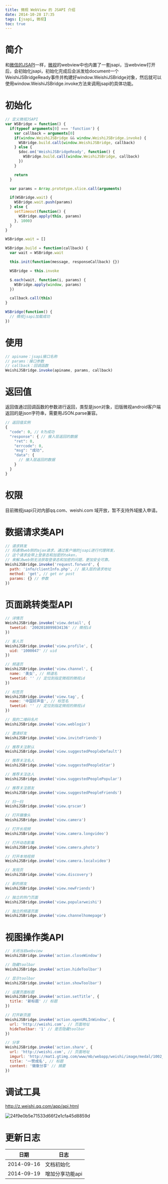 ```yaml
---
title: 微视 WebView 的 JSAPI 介绍
date: 2014-10-28 17:35
tags: [jsapi, 微视]
toc: true
---
```


# 简介

和[微信的JSAPI](http://qydev.weixin.qq.com/wiki/index.php?title=WeixinJS%E6%8E%A5%E5%8F%A3)一样，[微视](http://www.weishi.com)的webview中也内置了一套jsapi，当webview打开后，会初始化jsapi，初始化完成后会派发给document一个WeishiJSBridgeReady事件并构建好window.WeishiJSBridge对象，然后就可以使用window.WeishiJSBridge.invoke方法来调用jsapi的具体功能。

# 初始化

```javascript
// 定义微视JSAPI
var WSBridge = function() {
  if(typeof arguments[0] === 'function') {
    var callback = arguments[0]
    if(window.WeishiJSBridge && window.WeishiJSBridge.invoke) {
      WSBridge.build.call(window.WeishiJSBridge, callback)
    } else {
      $doc.on('WeishiJSBridgeReady', function() {
        WSBridge.build.call(window.WeishiJSBridge, callback)
      })
    }

    return
  }

  var params = Array.prototype.slice.call(arguments)

  if(WSBridge.wait) {
    WSBridge.wait.push(params)
  } else {
    setTimeout(function() {
      WSBridge.apply(this, params)
    }, 1000)
  }
}

WSBridge.wait = []

WSBridge.build = function(callback) {
  var wait = WSBridge.wait

  this.init(function(message, responseCallback) {})

  WSBridge = this.invoke

  $.each(wait, function(i, params) {
    WSBridge.apply(window, params)
  })

  callback.call(this)
}

WSBridge(function() {
  // 微视jsapi加载成功
})
```

# 使用

```javascript
// apiname：jsapi接口名称
// params：接口参数
// callback：回调函数
WeishiJSBridge.invoke(apiname, params, callback)
```

# 返回值

返回值通过回调函数的参数进行返回，类型是json对象，旧版微视android客户端返回的是json字符串，需要用JSON.parse兼容。

```javascript
// 返回值实例
{
  "code": 0, // 0为成功
  "response": { // 接入层返回的数据
    "ret": 0,
    "errcode": 0,
    "msg": "成功",
    "data": {
      // 接入层返回的数据
    }
  }
}
```

# 权限

目前微视jsapi只对内部qq.com、weishi.com 域开放，暂不支持外域接入申请。


# 数据请求类API

```javascript
// 请求转发
// 将通常web侧的ajax请求，通过客户端的jsapi进行代理转发，
// 这个请求会带上登录态和加密的token，
// 来解决web侧无法获取登录态和加密的问题，更加安全可靠。
WeishiJSBridge.invoke('request.forward', {
  path: 'info/clientInfo.php', // 接入层的请求地址
  method: 'get', // get or post
  params: {} // 参数
})
```

# 页面跳转类型API

```javascript
// 详情页
WeishiJSBridge.invoke('view.detail', {
  tweetid: '2002018099834136' // 微视id
})

// 客人页
WeishiJSBridge.invoke('view.profile', {
  uid: '1000047' // uid
})

// 频道页
WeishiJSBridge.invoke('view.channel', {
  name: '美女', // 频道名
  tweetid: '' // 定位到指定微视的微视id
})

// 标签页
WeishiJSBridge.invoke('view.tag', {
  name: '中国好声音', // 标签名
  tweetid: '' // 定位到指定微视的微视id
})

// 我的二维码名片
WeishiJSBridge.invoke('view.weblogin')

// 邀请好友
WeishiJSBridge.invoke('view.inviteFriends')

// 推荐关注默认
WeishiJSBridge.invoke('view.suggestedPeopleDefault')

// 推荐关注名人
WeishiJSBridge.invoke('view.suggestedPeopleStar')

// 推荐关注达人
WeishiJSBridge.invoke('view.suggestedPeoplePopular')

// 推荐关注朋友
WeishiJSBridge.invoke('view.suggestedPeopleFriends')

// 扫一扫
WeishiJSBridge.invoke('view.qrscan')

// 打开摄像头
WeishiJSBridge.invoke('view.camera')

// 打开长视频
WeishiJSBridge.invoke('view.camera.longvideo')

// 打开动态影集
WeishiJSBridge.invoke('view.camera.photo')

// 打开本地视频
WeishiJSBridge.invoke('view.camera.localvideo')

// 发现页
WeishiJSBridge.invoke('view.discovery')

// 新的朋友
WeishiJSBridge.invoke('view.newFriends')

// 独立的热门页面
WeishiJSBridge.invoke('view.popularweishi')

// 独立的频道页面
WeishiJSBridge.invoke('view.channelhomepage')
```

# 视图操作类API

```javascript
// 关闭当前webview
WeishiJSBridge.invoke('action.closeWindow')

// 隐藏toolbar
WeishiJSBridge.invoke('action.hideToolbar')

// 显示toolbar
WeishiJSBridge.invoke('action.showToolbar')

// 设置页面标题
WeishiJSBridge.invoke('action.setTitle', {
  title: '新标题' // 标题
})

// 打开新页面
WeishiJSBridge.invoke('action.openURLInWindow', {
  url: 'http://weishi.com', // 页面地址
  hideToolbar: '1' // 是否隐藏toolbar
})

// 分享
WeishiJSBridge.invoke('action.share', {
  url: 'http://weishi.com', // 页面地址
  imgurl: 'http://mat1.gtimg.com/www/mb/webapp/weishi/image/medal/1002_detail.png', // 图片地址
  title: '一赞成名', // 标题
  content: '徽章分享' // 摘要
})
```

# 调试工具

http://z.weishi.qq.com/app/api.html

![24f9e0b5e71533d66f2e1cfa45d8859d](https://cloud.githubusercontent.com/assets/546659/4806086/70ae1994-5e85-11e4-9290-597e12205206.png)

# 更新日志

日期 | 日志
-------- | --------
2014-09-16 | 文档初始化
2014-09-19 | 增加分享功能api